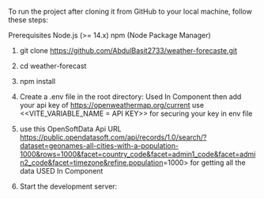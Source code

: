 To run the project after cloning it from GitHub to your local machine, follow these steps:

Prerequisites
Node.js (>= 14.x)
npm (Node Package Manager)

1. git clone <https://github.com/AbdulBasit2733/weather-forecaste.git>
2. cd weather-forecast
3. npm install

4. Create a .env file in the root directory: Used In <Weather> Component
   then add your api key of <https://openweathermap.org/current>
   <NOTE> use <<VITE_VARIABLE_NAME = API KEY>> for securing your key in env file

5. use this OpenSoftData Api URL <https://public.opendatasoft.com/api/records/1.0/search/?dataset=geonames-all-cities-with-a-population-1000&rows=1000&facet=country_code&facet=admin1_code&facet=admin2_code&facet=timezone&refine.population>=1000> for getting all the data
   USED In <Home> Component

6. Start the development server:
   <npm run dev>

